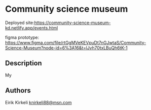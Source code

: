 # Community science museum

Deployed site:https://community-science-museum-kd.netlify.app/events.html

figma prototype: https://www.figma.com/file/rtGgMVeKEVpuDt7nGJwtaS/Community-Science-Museum?node-id=6%3A16&t=lJvh70txLBuQh6tK-1


## Description

My


## Authors

Eirik Kirkeli knirkeli88@msn.com
